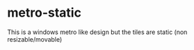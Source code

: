 # metro-static
This is a windows metro like design but the tiles are static (non resizable/movable)
